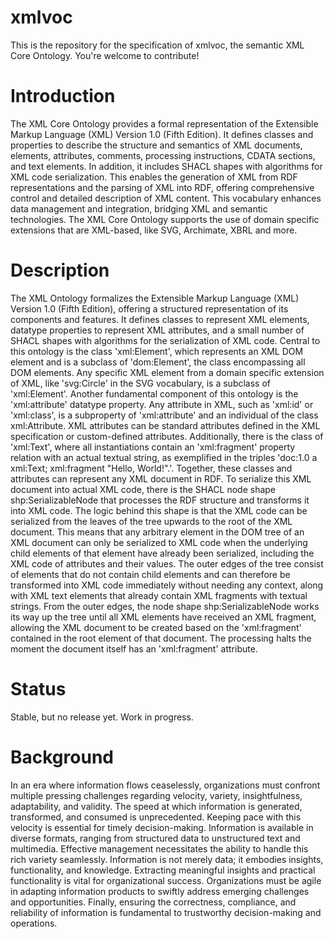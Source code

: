 
# xmlvoc

This is the repository for the specification of xmlvoc, the semantic XML Core Ontology. You're welcome to contribute! 

# Introduction

The XML Core Ontology provides a formal representation of the Extensible Markup Language (XML) Version 1.0 (Fifth Edition). It defines classes and properties to describe the structure and semantics of XML documents, elements, attributes, comments, processing instructions, CDATA sections, and text elements. In addition, it includes SHACL shapes with algorithms for XML code serialization. This enables the generation of XML from RDF representations and the parsing of XML into RDF, offering comprehensive control and detailed description of XML content. This vocabulary enhances data management and integration, bridging XML and semantic technologies. The XML Core Ontology supports the use of domain specific extensions that are XML-based, like SVG, Archimate, XBRL and more. 

# Description

The XML Ontology formalizes the Extensible Markup Language (XML) Version 1.0 (Fifth Edition), offering a structured representation of its components and features. It defines classes to represent XML elements, datatype properties to represent XML attributes, and a small number of SHACL shapes with algorithms for the serialization of XML code. Central to this ontology is the class 'xml:Element', which represents an XML DOM element and is a subclass of 'dom:Element', the class encompassing all DOM elements. Any specific XML element from a domain specific extension of XML, like 'svg:Circle' in the SVG vocabulary, is a subclass of 'xml:Element'. Another fundamental component of this ontology is the 'xml:attribute' datatype property. Any attribute in XML, such as 'xml:id' or 'xml:class', is a subproperty of 'xml:attribute' and an individual of the class xml:Attribute. XML attributes can be standard attributes defined in the XML specification or custom-defined attributes. Additionally, there is the class of 'xml:Text', where all instantiations contain an 'xml:fragment' property relation with an actual textual string, as exemplified in the triples 'doc:1.0 a xml:Text; xml:fragment "Hello, World!".'. Together, these classes and attributes can represent any XML document in RDF. To serialize this XML document into actual XML code, there is the SHACL node shape shp:SerializableNode that processes the RDF structure and transforms it into XML code. The logic behind this shape is that the XML code can be serialized from the leaves of the tree upwards to the root of the XML document. This means that any arbitrary element in the DOM tree of an XML document can only be serialized to XML code when the underlying child elements of that element have already been serialized, including the XML code of attributes and their values. The outer edges of the tree consist of elements that do not contain child elements and can therefore be transformed into XML code immediately without needing any context, along with XML text elements that already contain XML fragments with textual strings. From the outer edges, the node shape shp:SerializableNode works its way up the tree until all XML elements have received an XML fragment, allowing the XML document to be created based on the 'xml:fragment' contained in the root element of that document. The processing halts the moment the document itself has an 'xml:fragment' attribute.

# Status

Stable, but no release yet. Work in progress.

# Background

In an era where information flows ceaselessly, organizations must confront multiple pressing challenges regarding velocity, variety, insightfulness, adaptability, and validity. The speed at which information is generated, transformed, and consumed is unprecedented. Keeping pace with this velocity is essential for timely decision-making. Information is available in diverse formats, ranging from structured data to unstructured text and multimedia. Effective management necessitates the ability to handle this rich variety seamlessly. Information is not merely data; it embodies insights, functionality, and knowledge. Extracting meaningful insights and practical functionality is vital for organizational success. Organizations must be agile in adapting information products to swiftly address emerging challenges and opportunities. Finally, ensuring the correctness, compliance, and reliability of information is fundamental to trustworthy decision-making and operations.

